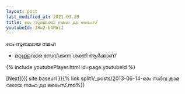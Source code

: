 ```yaml
---
layout: post
last_modified_at: 2021-03-29
title: ഓം സുബലായ നമഹ ൧൧ ടൈംസ്
youtubeId: JHw2-bARWcI
---
```

 
 
 ഓം സുബലായ നമഹ 
 
 -  മറ്റുള്ളവരെ സേവിക്കുന്ന ശക്തി ആർക്കാണ് 
 
  
 
  
 
 
 
 
 
 


{% include youtubePlayer.html id=page.youtubeId %}
 
[Next]({{ site.baseurl }}{% link  split1/_posts/2013-06-14-ഓം സർവ കാമ വരായ നമഹ ൧൧ ടൈംസ്.md%})
 
